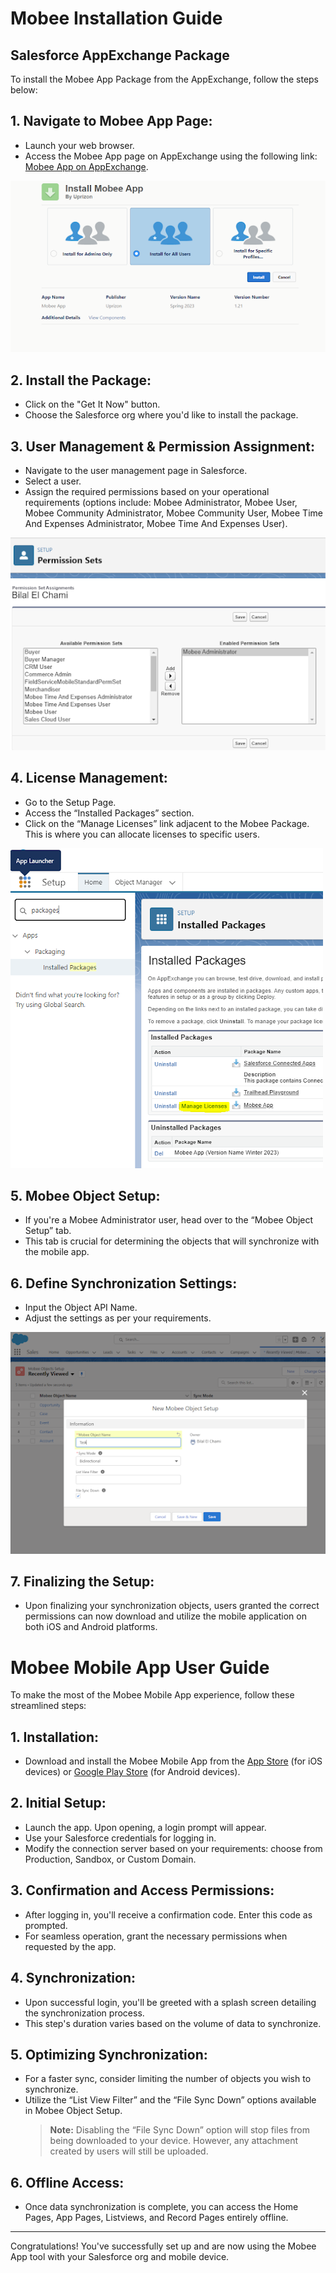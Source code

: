 # Mobee Installation Guide

## Salesforce AppExchange Package

To install the Mobee App Package from the AppExchange, follow the steps below:

## 1. **Navigate to Mobee App Page:**
   - Launch your web browser.
   - Access the Mobee App page on AppExchange using the following link: [Mobee App on AppExchange](https://appexchange.salesforce.com/appxListingDetail?listingId=a0N3u00000ONmC7EAL&tab=e).
   
   ![Sample Image](./img/app_exchange.png)

## 2. **Install the Package:**
   - Click on the "Get It Now" button.
   - Choose the Salesforce org where you'd like to install the package.

## 3. **User Management & Permission Assignment:**
   - Navigate to the user management page in Salesforce.
   - Select a user.
   - Assign the required permissions based on your operational requirements (options include: Mobee Administrator, Mobee User, Mobee Community Administrator, Mobee Community User, Mobee Time And Expenses Administrator, Mobee Time And Expenses User).

   ![Sample Image](./img/permission.png)

## 4. **License Management:**
   - Go to the Setup Page.
   - Access the “Installed Packages” section.
   - Click on the “Manage Licenses” link adjacent to the Mobee Package. This is where you can allocate licenses to specific users.

   ![Sample Image](./img/installed_packages.png)

## 5. **Mobee Object Setup:**
   - If you're a Mobee Administrator user, head over to the “Mobee Object Setup” tab.
   - This tab is crucial for determining the objects that will synchronize with the mobile app.

## 6. **Define Synchronization Settings:**
   - Input the Object API Name.
   - Adjust the settings as per your requirements.

   ![Sample Image](./img/mobee_object_setup.png)

## 7. **Finalizing the Setup:**
   - Upon finalizing your synchronization objects, users granted the correct permissions can now download and utilize the mobile application on both iOS and Android platforms.




# Mobee Mobile App User Guide

To make the most of the Mobee Mobile App experience, follow these streamlined steps:

## 1. **Installation:**
   - Download and install the Mobee Mobile App from the [App Store](https://apps.apple.com/fr/app/mobee-app/id1617645272) (for iOS devices) or [Google Play Store](https://play.google.com/store/apps/details?id=com.mobee_app) (for Android devices).

## 2. **Initial Setup:**
   - Launch the app. Upon opening, a login prompt will appear.
   - Use your Salesforce credentials for logging in.
   - Modify the connection server based on your requirements: choose from Production, Sandbox, or Custom Domain.

## 3. **Confirmation and Access Permissions:**
   - After logging in, you'll receive a confirmation code. Enter this code as prompted.
   - For seamless operation, grant the necessary permissions when requested by the app.

## 4. **Synchronization:**
   - Upon successful login, you'll be greeted with a splash screen detailing the synchronization process.
   - This step's duration varies based on the volume of data to synchronize. 

## 5. **Optimizing Synchronization:**
   - For a faster sync, consider limiting the number of objects you wish to synchronize.
   - Utilize the “List View Filter” and the “File Sync Down” options available in Mobee Object Setup.
     > **Note:** Disabling the “File Sync Down” option will stop files from being downloaded to your device. However, any attachment created by users will still be uploaded.

## 6. **Offline Access:**
   - Once data synchronization is complete, you can access the Home Pages, App Pages, Listviews, and Record Pages entirely offline.

---

Congratulations! You've successfully set up and are now using the Mobee App tool with your Salesforce org and mobile device.


